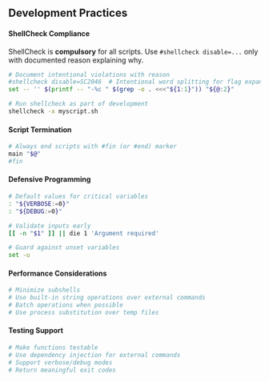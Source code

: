 ## Development Practices

#### ShellCheck Compliance
ShellCheck is **compulsory** for all scripts. Use `#shellcheck disable=...` only with documented reason explaining why.

```bash
# Document intentional violations with reason
#shellcheck disable=SC2046  # Intentional word splitting for flag expansion
set -- '' $(printf -- "-%c " $(grep -o . <<<"${1:1}")) "${@:2}"

# Run shellcheck as part of development
shellcheck -x myscript.sh
```

#### Script Termination
```bash
# Always end scripts with #fin (or #end) marker
main "$@"
#fin

```

#### Defensive Programming
```bash
# Default values for critical variables
: "${VERBOSE:=0}"
: "${DEBUG:=0}"

# Validate inputs early
[[ -n "$1" ]] || die 1 'Argument required'

# Guard against unset variables
set -u
```

#### Performance Considerations
```bash
# Minimize subshells
# Use built-in string operations over external commands
# Batch operations when possible
# Use process substitution over temp files
```

#### Testing Support
```bash
# Make functions testable
# Use dependency injection for external commands
# Support verbose/debug modes
# Return meaningful exit codes
```
